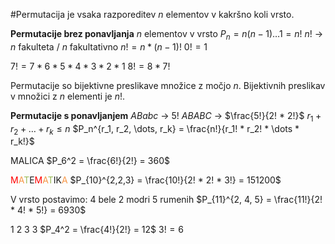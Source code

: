 #Permutacija je vsaka razporeditev $n$ elementov v kakršno koli vrsto.

**Permutacije brez ponavljanja**
$n$ elementov v vrsto
$P_n = n(n - 1)\dots 1 = n!$
$n!$ -> $n$ fakulteta / $n$ fakultativno
$n! = n * (n - 1)!$
$0! = 1$

$7! = 7 * 6 * 5 * 4 * 3 * 2 * 1$
$8! = 8 * 7!$

Permutacije so bijektivne preslikave množice z močjo $n$.
Bijektivnih preslikav v množici z $n$ elementi je $n!$.

**Permutacije s ponavljanjem**
$ABabc$ -> $5!$
$ABABC$ -> $\frac{5!}{2! * 2!}$
$r_1 + r_2 + \dots + r_k \leq n$
$P_n^{r_1, r_2, \dots, r_k} = \frac{n!}{r_1! * r_2! * \dots * r_k!}$

MALICA
$P_6^2 = \frac{6!}{2!} = 360$

<font color="#ff0000">M</font><font color="#f79646">A</font><font color="#9bbb59">T</font>E<font color="#ff0000">M</font><font color="#f79646">A</font><font color="#9bbb59">T</font>IK<font color="#f79646">A</font>
$P_{10}^{2,2,3} = \frac{10!}{2! * 2! * 3!} = 151200$

V vrsto postavimo:
4 bele
2 modri
5 rumenih
$P_{11}^{2, 4, 5} = \frac{11!}{2! * 4! * 5!} = 6930$

1 2 3 3
$P_4^2 = \frac{4!}{2!} = 12$
$3! = 6$
